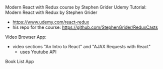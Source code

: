 Modern React with Redux course by Stephen Grider
Udemy Tutorial: Modern React with Redux by Stephen Grider
- https://www.udemy.com/react-redux
- his repo for the course: https://github.com/StephenGrider/ReduxCasts

Video Browser App:
- video sections "An Intro to React" and "AJAX Requests with React"
    - uses Youtube API

Book List App
